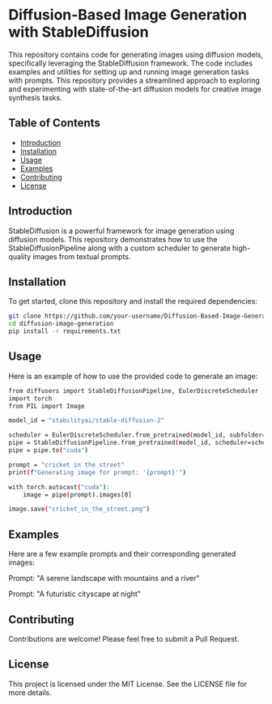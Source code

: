 # Diffusion-Based Image Generation with StableDiffusion

This repository contains code for generating images using diffusion models, specifically leveraging the StableDiffusion framework. The code includes examples and utilities for setting up and running image generation tasks with prompts. This repository provides a streamlined approach to exploring and experimenting with state-of-the-art diffusion models for creative image synthesis tasks.

## Table of Contents
- [Introduction](#introduction)
- [Installation](#installation)
- [Usage](#usage)
- [Examples](#examples)
- [Contributing](#contributing)
- [License](#license)

## Introduction
StableDiffusion is a powerful framework for image generation using diffusion models. This repository demonstrates how to use the StableDiffusionPipeline along with a custom scheduler to generate high-quality images from textual prompts.

## Installation
To get started, clone this repository and install the required dependencies:

```bash
git clone https://github.com/your-username/Diffusion-Based-Image-Generation-with-StableDiffusion.git
cd diffusion-image-generation
pip install -r requirements.txt
```

##  Usage
Here is an example of how to use the provided code to generate an image:
```bash
from diffusers import StableDiffusionPipeline, EulerDiscreteScheduler
import torch
from PIL import Image

model_id = "stabilityai/stable-diffusion-2"

scheduler = EulerDiscreteScheduler.from_pretrained(model_id, subfolder="scheduler")
pipe = StableDiffusionPipeline.from_pretrained(model_id, scheduler=scheduler, torch_dtype=torch.float16)
pipe = pipe.to("cuda")

prompt = "cricket in the street"
print(f"Generating image for prompt: '{prompt}'")

with torch.autocast("cuda"):
    image = pipe(prompt).images[0]

image.save("cricket_in_the_street.png")
```

## Examples
Here are a few example prompts and their corresponding generated images:

Prompt: "A serene landscape with mountains and a river"

Prompt: "A futuristic cityscape at night"

## Contributing
Contributions are welcome! Please feel free to submit a Pull Request.

## License
This project is licensed under the MIT License. See the LICENSE file for more details.





